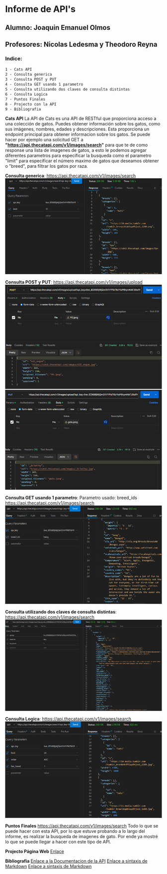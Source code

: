 # Informe de API's 
## Alumno: Joaquin Emanuel Olmos
## Profesores: Nicolas Ledesma y Theodoro Reyna

### Indice:
    1 - Cats API
    2 - Consulta generica
    3 - Consulta POST y PUT
    4 - Consulta GET usando 1 parametro
    5 - Consulta utilizando dos claves de consulta distintas
    6 - Consulta Logica
    7 - Puntos Finales
    8 - Projecto con la API
    9 - Bibliografia



**__Cats API__**
La API de Cats es una API de RESTful que proporciona acceso a una colección de gatos. Puedes obtener información sobre los gatos, como sus imágenes, nombres, edades y descripciones.
Esta proporciona un endpoint principal para obtener informacion sobre los gatos. Se puede hacer por ejemplo una solicitud GET a **"https://api.thecatapi.com/v1/images/search"** para que te de como response una lista de imagenes de gatos, a esto le podemos agregar diferentes parametros para especificar la busqueda como el parametro "limit" para especificar el número maximo de gatos que deseamos obtener o "breed", para filtrar los gatos por raza.


**__Consulta generica__**:
    https://api.thecatapi.com/v1/images/search
    ![Consulta Generica](consulta_generica.png)

**__Consulta POST y PUT__**:
    https://api.thecatapi.com/v1/images/upload
    ![Consulta POST](consulta_post.png)
    ![Consulta PUT](consulta_put.png)

**__Consulta GET usando 1 parametro__**:
    Parametro usado: breed_ids
    https://api.thecatapi.com/v1/images/search
    ![Consulta GET con 1 parametro](consulta_get_id.png)

**__Consulta utilizando dos claves de consulta distintas__**:
    https://api.thecatapi.com/v1/images/search
    ![Consulta de dos claves](consulta_dos_claves.png)

**__Consulta Logica__**:
    https://api.thecatapi.com/v1/images/search
    ![Consulta Logica](consulta_logica.png)

**__Puntos Finales__**
    https://api.thecatapi.com/v1/images/search
    Todo lo que se puede hacer con esta API, por lo que estuve probando a lo largo del informe, es realizar la busqueda de imagenes de gato. Por ende ya mostré lo que se puede llegar a hacer con este tipo de API.

**__Projecto Página Web__**
    [Enlace](cat.html)

**__Bibliografia__**
[Enlace a la Documentacion de la API](https://developers.thecatapi.com/view-account/ylX4blBYT9FaoVd6OhvR?report=bOoHBz-8t)
[Enlace a sintaxis de Markdown](https://tutorialmarkdown.com/sintaxis)
[Enlace a sintaxis de Markdown](https://developer.mozilla.org/es/docs/MDN/Writing_guidelines/Howto/Images_media)



